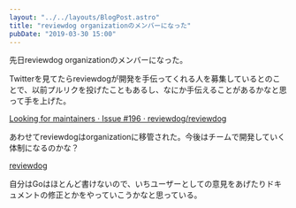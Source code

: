 ```yaml
---
layout: "../../layouts/BlogPost.astro"
title: "reviewdog organizationのメンバーになった"
pubDate: "2019-03-30 15:00"
---
```

先日reviewdog organizationのメンバーになった。

Twitterを見てたらreviewdogが開発を手伝ってくれる人を募集しているとのことで、以前プルリクを投げたこともあるし、なにか手伝えることがあるかなと思って手を上げた。

[Looking for maintainers · Issue \#196 · reviewdog/reviewdog](https://github.com/reviewdog/reviewdog/issues/196)

あわせてreviewdogはorganizationに移管された。今後はチームで開発していく体制になるのかな？

[reviewdog](https://github.com/reviewdog)

自分はGoはほとんど書けないので、いちユーザーとしての意見をあげたりドキュメントの修正とかをやっていこうかなと思っている。

